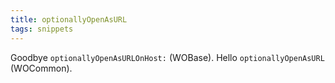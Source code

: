 ```yaml
---
title: optionallyOpenAsURL
tags: snippets
---
```


Goodbye `optionallyOpenAsURLOnHost:` (WOBase). Hello `optionallyOpenAsURL` (WOCommon).
